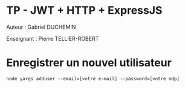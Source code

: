 # TP - JWT + HTTP + ExpressJS

Auteur : Gabriel DUCHEMIN

Enseignant : Pierre TELLIER-ROBERT

# Enregistrer un nouvel utilisateur

```node yargs adduser --email=[votre e-mail] --password=[votre mdp]```